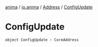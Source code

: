 [anima](../../index.md) / [io.anima](../index.md) / [Address](index.md) / [ConfigUpdate](./-config-update.md)

# ConfigUpdate

`object ConfigUpdate : CoreAddress`
